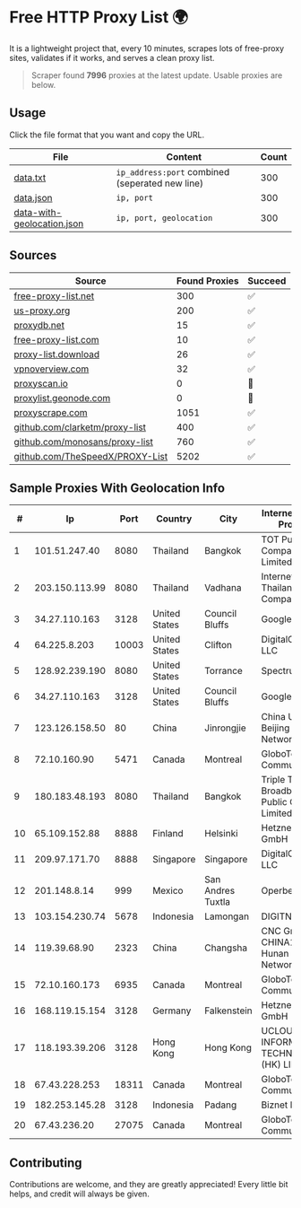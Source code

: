 
# Free HTTP Proxy List 🌍

It is a lightweight project that, every 10 minutes, scrapes lots of free-proxy sites, validates if it works, and serves a clean proxy list.


> Scraper found **7996** proxies at the latest update. Usable proxies are below.

## Usage

Click the file format that you want and copy the URL.


|File|Content|Count|
|----|-------|-----|
|[data.txt](https://raw.githubusercontent.com/themiralay/Proxy-List-World/master/data.txt)|`ip_address:port` combined (seperated new line)|300|
|[data.json](https://raw.githubusercontent.com/themiralay/Proxy-List-World/master/data.json)|`ip, port`|300|
|[data-with-geolocation.json](https://raw.githubusercontent.com/themiralay/Proxy-List-World/master/data-with-geolocation.json)|`ip, port, geolocation`|300|

## Sources

|Source|Found Proxies|Succeed|
|------|-------------|-------|
|[free-proxy-list.net](https://free-proxy-list.net)|300|✅|
|[us-proxy.org](https://www.us-proxy.org)|200|✅|
|[proxydb.net](http://proxydb.net)|15|✅|
|[free-proxy-list.com](https://free-proxy-list.com/?page=&port=&type%5B%5D=http&type%5B%5D=https&up_time=0&search=Search)|10|✅|
|[proxy-list.download](https://www.proxy-list.download/HTTP)|26|✅|
|[vpnoverview.com](https://vpnoverview.com/privacy/anonymous-browsing/free-proxy-servers)|32|✅|
|[proxyscan.io](https://www.proxyscan.io)|0|🚫|
|[proxylist.geonode.com](https://proxylist.geonode.com/api/proxy-list?limit=300&page=1&sort_by=lastChecked&sort_type=desc&protocols=http,https)|0|🚫|
|[proxyscrape.com](https://api.proxyscrape.com/v2/?request=displayproxies&protocol=http&timeout=10000&country=all&ssl=all&anonymity=all)|1051|✅|
|[github.com/clarketm/proxy-list](https://raw.githubusercontent.com/clarketm/proxy-list/master/proxy-list-raw.txt)|400|✅|
|[github.com/monosans/proxy-list](https://raw.githubusercontent.com/monosans/proxy-list/main/proxies/http.txt)|760|✅|
|[github.com/TheSpeedX/PROXY-List](https://raw.githubusercontent.com/TheSpeedX/PROXY-List/master/http.txt)|5202|✅|


## Sample Proxies With Geolocation Info

|#|Ip|Port|Country|City|Internet Service Provider|
|-|--|----|-------|----|-------------------------|
|1|101.51.247.40|8080|Thailand|Bangkok|TOT Public Company Limited|
|2|203.150.113.99|8080|Thailand|Vadhana|Internet Thailand Company Ltd.|
|3|34.27.110.163|3128|United States|Council Bluffs|Google LLC|
|4|64.225.8.203|10003|United States|Clifton|DigitalOcean, LLC|
|5|128.92.239.190|8080|United States|Torrance|Spectrum|
|6|34.27.110.163|3128|United States|Council Bluffs|Google LLC|
|7|123.126.158.50|80|China|Jinrongjie|China Unicom Beijing Province Network|
|8|72.10.160.90|5471|Canada|Montreal|GloboTech Communications|
|9|180.183.48.193|8080|Thailand|Bangkok|Triple T Broadband Public Company Limited|
|10|65.109.152.88|8888|Finland|Helsinki|Hetzner Online GmbH|
|11|209.97.171.70|8888|Singapore|Singapore|DigitalOcean, LLC|
|12|201.148.8.14|999|Mexico|San Andres Tuxtla|Operbes|
|13|103.154.230.74|5678|Indonesia|Lamongan|DIGITNET|
|14|119.39.68.90|2323|China|Changsha|CNC Group CHINA169 Hunan Province Network|
|15|72.10.160.173|6935|Canada|Montreal|GloboTech Communications|
|16|168.119.15.154|3128|Germany|Falkenstein|Hetzner Online GmbH|
|17|118.193.39.206|3128|Hong Kong|Hong Kong|UCLOUD INFORMATION TECHNOLOGY (HK) LIMITED|
|18|67.43.228.253|18311|Canada|Montreal|GloboTech Communications|
|19|182.253.145.28|3128|Indonesia|Padang|Biznet Networks|
|20|67.43.236.20|27075|Canada|Montreal|GloboTech Communications|



## Contributing

Contributions are welcome, and they are greatly appreciated! Every
little bit helps, and credit will always be given.

